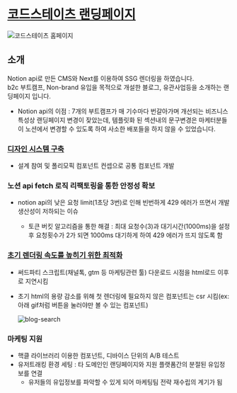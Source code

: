 # [코드스테이츠 랜딩페이지](https://www.codestates.com)

![코드스테이츠 홈페이지](https://www.datocms-assets.com/107137/1698302941-2023-10-26-3-48-56.png)

## 소개

Notion api로 만든 CMS와 Next를 이용하여 SSG 렌더링을 하였습니다.  
b2c 부트캠프, Non-brand 유입을 목적으로 개설한 블로그, 유관사업등을 소개하는 랜딩페이지 입니다.

- Notion api의 이점 : 7개의 부트캠프가 매 기수마다 번갈아가며 개선되는 비즈니스 특성상 랜딩페이지 변경이 잦았는데, 템플릿화 된 섹션내의 문구변경은 마케터분들이 노션에서 변경할 수 있도록 하여 사소한 배포들을 하지 않을 수 있었습니다.

### [디자인 시스템 구축](https://www.wnsdufdl.com/post/C8dQhzFBSdWajrnj_0AlQQ)

- 설계 참여 및 폴리모픽 컴포넌트 컨셉으로 공통 컴포넌트 개발

### 노션 api fetch 로직 리팩토링을 통한 안정성 확보

- notion api의 낮은 요청 limit(1초당 3번)로 인해 빈번하게 429 에러가 뜨면서 개발 생산성이 저하되는 이슈

  - 토큰 버킷 알고리즘을 통한 해결 : 최대 요청수(3)과 대기시간(1000ms)을 설정후 요청횟수가 2가 되면 1000ms 대기하게 하여 429 에러가 뜨지 않도록 함

### [초기 렌더링 속도를 높히기 위한 최적화](https://www.wnsdufdl.com/post/K-mdKSO7TIylb4I-ADp1CQ)

- 써드파티 스크립트(채널톡, gtm 등 마케팅관련 툴) 다운로드 시점을 html로드 이후로 지연시킴
- 초기 html의 용량 감소를 위해 첫 렌더링에 필요하지 않은 컴포넌트는 csr 시킴(ex: 아래 gif처럼 버튼을 눌러야만 볼 수 있는 컴포넌트)

  ![blog-search](https://www.datocms-assets.com/107137/1698304561-blog-searchtoggle.gif)

### 마케팅 지원

- 핵클 라이브러리 이용한 컴포넌트, 디바이스 단위의 A/B 테스트
- 유저트래킹 환경 세팅 : 타 도메인인 랜딩페이지와 지원 플랫폼간의 분절된 유입정보를 연결
  - 유저들의 유입정보를 파악할 수 있게 되어 마케팅팀 전략 재수립의 계기가 됨
